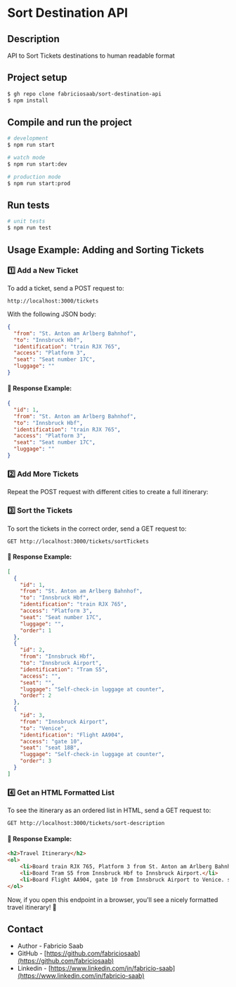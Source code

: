 # Sort Destination API
## Description

API to Sort Tickets destinations to human readable format

## Project setup

```bash
$ gh repo clone fabriciosaab/sort-destination-api
$ npm install
```

## Compile and run the project

```bash
# development
$ npm run start

# watch mode
$ npm run start:dev

# production mode
$ npm run start:prod
```

## Run tests

```bash
# unit tests
$ npm run test
```

## Usage Example: Adding and Sorting Tickets
### 1️⃣ Add a New Ticket
To add a ticket, send a POST request to:
```POST 
http://localhost:3000/tickets
```

With the following JSON body:

```json
{
  "from": "St. Anton am Arlberg Bahnhof",
  "to": "Innsbruck Hbf",
  "identification": "train RJX 765",
  "access": "Platform 3",
  "seat": "Seat number 17C",
  "luggage": ""
}
```
#### 📌 Response Example:

```json
{
  "id": 1,
  "from": "St. Anton am Arlberg Bahnhof",
  "to": "Innsbruck Hbf",
  "identification": "train RJX 765",
  "access": "Platform 3",
  "seat": "Seat number 17C",
  "luggage": ""
}
```

### 2️⃣ Add More Tickets
Repeat the POST request with different cities to create a full itinerary:

### 3️⃣ Sort the Tickets
To sort the tickets in the correct order, send a GET request to:

```http
GET http://localhost:3000/tickets/sortTickets
```

#### 📌 Response Example:

```json
[
  {
    "id": 1,
    "from": "St. Anton am Arlberg Bahnhof",
    "to": "Innsbruck Hbf",
    "identification": "train RJX 765",
    "access": "Platform 3",
    "seat": "Seat number 17C",
    "luggage": "",
    "order": 1
  },
  {
    "id": 2,
    "from": "Innsbruck Hbf",
    "to": "Innsbruck Airport",
    "identification": "Tram S5",
    "access": "",
    "seat": "",
    "luggage": "Self-check-in luggage at counter",
    "order": 2
  },
  {
    "id": 3,
    "from": "Innsbruck Airport",
    "to": "Venice",
    "identification": "Flight AA904",
    "access": "gate 10",
    "seat": "seat 18B",
    "luggage": "Self-check-in luggage at counter",
    "order": 3
  }
]
```

### 4️⃣ Get an HTML Formatted List
To see the itinerary as an ordered list in HTML, send a GET request to:

```http
GET http://localhost:3000/tickets/sort-description
```

#### 📌 Response Example:

```html
<h2>Travel Itinerary</h2>
<ol>
    <li>Board train RJX 765, Platform 3 from St. Anton am Arlberg Bahnhof to Innsbruck Hbf. Seat number 17C.</li>
    <li>Board Tram S5 from Innsbruck Hbf to Innsbruck Airport.</li>
    <li>Board Flight AA904, gate 10 from Innsbruck Airport to Venice. seat 18B. Self-check-in luggage at counter.</li>
</ol>
```

Now, if you open this endpoint in a browser, you'll see a nicely formatted travel itinerary! 🚀


## Contact

- Author - Fabricio Saab
- GitHub - [https://github.com/fabriciosaab](https://github.com/fabriciosaab)
- Linkedin - [https://www.linkedin.com/in/fabricio-saab](https://www.linkedin.com/in/fabricio-saab)